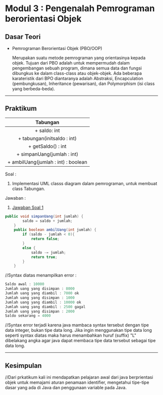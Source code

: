 # Modul 3 : Pengenalah Pemrograman berorientasi Objek

## Dasar Teori
* Pemrograman Berorientasi Objek (PBO/OOP)

  Merupakan suatu metode pemrograman yang orientasinya kepada objek. Tujuan dari PBO adalah untuk mempermudah dalam pengembangan sebuah program, dimana semua data   dan fungsi dibungkus ke dalam class-class atau objek-objek. Ada beberapa karateristik dari BPO diantaranya adalah Abstraksi, Encapculation (pembungkusan),         Inheritance (pewarisan), dan Polymorphism (isi class yang berbeda-beda).

<hr>

## Praktikum

|**Tabungan**|
|:-----:|
|+ saldo: int|
|+ tabungan(initsaldo : int)|
|+ getSaldo() : int|
|+ simpanUang(jumlah : int)|
|+ ambilUang(jumlah : int) : boolean|

Soal :
1. Implementasi UML classs diagram dalam pemrograman, untuk membuat class Tabungan. 

Jawaban :
1. [Jawaban Soal 1](https://github.com/iddfian/20104031_Idfian-Azhar-Hidayat_Pemrograman-2/tree/Modul3/src/latihan)


````java
public void simpanUang(int jumlah) {
        saldo = saldo + jumlah;
    }
    public boolean ambilUang(int jumlah) {
        if (saldo - jumlah < 0){
            return false;
        }
        else {
            saldo -= jumlah;
            return true;
        }
    }
````
//Syntax diatas menampilkan error :
```java
Saldo awal : 10000
Jumlah uang yang disimpan : 8000
Jumlah uang yang diambil : 7000 ok
Jumlah uang yang disimpan : 1000
Jumlah uang yang diambil : 10000 ok
Jumlah uang yang diambil : 2500 gagal
Jumlah uang yang disimpan : 2000
Saldo sekarang = 4000
```
//Syntax error terjadi karena java mambaca syntax tersebut dengan tipe data integer, bukan tipe data long. Jika ingin menggunakan tipe data long seperti syntax diatas maka harus menambahkan huruf (suffix) "L" dibelakang angka agar java dapat membaca tipe data tersebut sebagai tipe data long.



<hr>

## Kesimpulan
//Dari prkatikum kali ini mendapatkan pelajaran awal dari java berprientasi objek untuk memajami aturan penamaan identifier, mengetahui tipe-tipe dasar yang ada di Java dan penggunaan variable pada Java.

